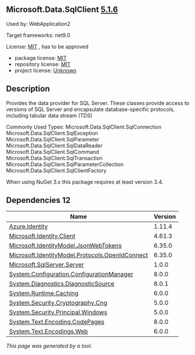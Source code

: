 Microsoft.Data.SqlClient [5.1.6](https://www.nuget.org/packages/Microsoft.Data.SqlClient/5.1.6)
--------------------

Used by: WebApplication2

Target frameworks: net9.0

License: [MIT](../../../../licenses/mit) , has to be approved

- package license: [MIT](https://licenses.nuget.org/MIT) 
- repository license: [MIT](https://github.com/dotnet/sqlclient) 
- project license: [Unknown](https://aka.ms/sqlclientproject) 

Description
-----------
Provides the data provider for SQL Server. These classes provide access to versions of SQL Server and encapsulate database-specific protocols, including tabular data stream (TDS)
    
Commonly Used Types:
Microsoft.Data.SqlClient.SqlConnection
Microsoft.Data.SqlClient.SqlException
Microsoft.Data.SqlClient.SqlParameter
Microsoft.Data.SqlClient.SqlDataReader
Microsoft.Data.SqlClient.SqlCommand
Microsoft.Data.SqlClient.SqlTransaction
Microsoft.Data.SqlClient.SqlParameterCollection
Microsoft.Data.SqlClient.SqlClientFactory

When using NuGet 3.x this package requires at least version 3.4.

Dependencies 12
-----------

|Name|Version|
|----------|:----|
|[Azure.Identity](../../../../packages/nuget.org/azure.identity/1.11.4)|1.11.4|
|[Microsoft.Identity.Client](../../../../packages/nuget.org/microsoft.identity.client/4.61.3)|4.61.3|
|[Microsoft.IdentityModel.JsonWebTokens](../../../../packages/nuget.org/microsoft.identitymodel.jsonwebtokens/6.35.0)|6.35.0|
|[Microsoft.IdentityModel.Protocols.OpenIdConnect](../../../../packages/nuget.org/microsoft.identitymodel.protocols.openidconnect/6.35.0)|6.35.0|
|[Microsoft.SqlServer.Server](../../../../packages/nuget.org/microsoft.sqlserver.server/1.0.0)|1.0.0|
|[System.Configuration.ConfigurationManager](../../../../packages/nuget.org/system.configuration.configurationmanager/8.0.0)|8.0.0|
|[System.Diagnostics.DiagnosticSource](../../../../packages/nuget.org/system.diagnostics.diagnosticsource/8.0.1)|8.0.1|
|[System.Runtime.Caching](../../../../packages/nuget.org/system.runtime.caching/6.0.0)|6.0.0|
|[System.Security.Cryptography.Cng](../../../../packages/nuget.org/system.security.cryptography.cng/5.0.0)|5.0.0|
|[System.Security.Principal.Windows](../../../../packages/nuget.org/system.security.principal.windows/5.0.0)|5.0.0|
|[System.Text.Encoding.CodePages](../../../../packages/nuget.org/system.text.encoding.codepages/8.0.0)|8.0.0|
|[System.Text.Encodings.Web](../../../../packages/nuget.org/system.text.encodings.web/6.0.0)|6.0.0|

*This page was generated by a tool.*